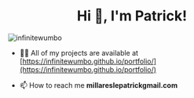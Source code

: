 <h1 align="center">Hi 👋, I'm Patrick!</h1>

<p align="left"> <img src="https://komarev.com/ghpvc/?username=infinitewumbo&label=Profile%20views&color=0e75b6&style=flat" alt="infinitewumbo" /> </p>

- 👨‍💻 All of my projects are available at [https://infinitewumbo.github.io/portfolio/](https://infinitewumbo.github.io/portfolio/)

- 📫 How to reach me **millareslepatrickgmail.com**

<p align="left">
</p>
